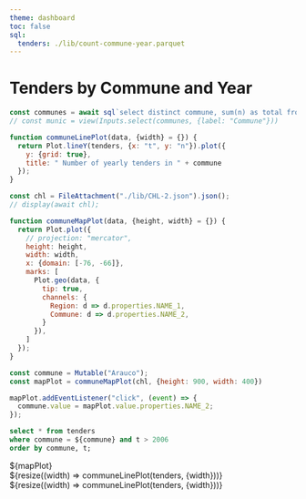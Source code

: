 ```yaml
---
theme: dashboard
toc: false
sql:
  tenders: ./lib/count-commune-year.parquet
---
```


# Tenders by Commune and Year

```js
const communes = await sql`select distinct commune, sum(n) as total from tenders group by commune order by total desc`;
// const munic = view(Inputs.select(communes, {label: "Commune"}))
```

```js
function communeLinePlot(data, {width} = {}) {
  return Plot.lineY(tenders, {x: "t", y: "n"}).plot({
    y: {grid: true},
    title: " Number of yearly tenders in " + commune
  });
}
```

```js
const chl = FileAttachment("./lib/CHL-2.json").json();
// display(await chl);
```

```js
function communeMapPlot(data, {height, width} = {}) {
  return Plot.plot({
    // projection: "mercator",
    height: height,
    width: width,
    x: {domain: [-76, -66]},
    marks: [
      Plot.geo(data, {
        tip: true,
        channels: {
          Region: d => d.properties.NAME_1,
          Commune: d => d.properties.NAME_2,
        }
      }),
    ]
  });
}
```

```js
const commune = Mutable("Arauco");
const mapPlot = communeMapPlot(chl, {height: 900, width: 400})

mapPlot.addEventListener("click", (event) => {
  commune.value = mapPlot.value.properties.NAME_2;
});
```

```sql id=tenders
select * from tenders
where commune = ${commune} and t > 2006
order by commune, t;
```


<div class="grid grid-cols-4 grid-rows-4">
  <div class="card grid-colspan-1 grid-rowspan-4">
    ${mapPlot}
  </div>
  <div class="card grid-colspan-3 grid-rowspan-2">
    ${resize((width) => communeLinePlot(tenders, {width}))}
  </div>
  <div class="card grid-colspan-3 grid-rowspan-2">
    ${resize((width) => communeLinePlot(tenders, {width}))}
  </div>
</div>

<!-- <div class="grid grid-cols-4"> -->
<!--   <div class="card grid-colspan-1">${mapPlot}</div> -->
<!--   <div class="card grid-colspan-3 grid-rowspan-2">${resize((width) => communeLinePlot(tenders, {width}))}</div> -->
<!--   <div class="card grid-colspan-3 grid-rowspan-2">${resize((width) => communeLinePlot(tenders, {width}))}</div> -->
<!-- </div> -->

